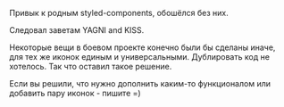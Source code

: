 Привык к родным styled-components, обошёлся без них.

Следовал заветам YAGNI and KISS. 

Некоторые вещи в боевом проекте конечно были бы сделаны иначе, для тех же иконок единым и универсальными. Дублировать код не хотелось. Так что оставил такое решение. 

Если вы решили, что нужно дополнить каким-то функционалом или добавить пару иконок - пишите =)